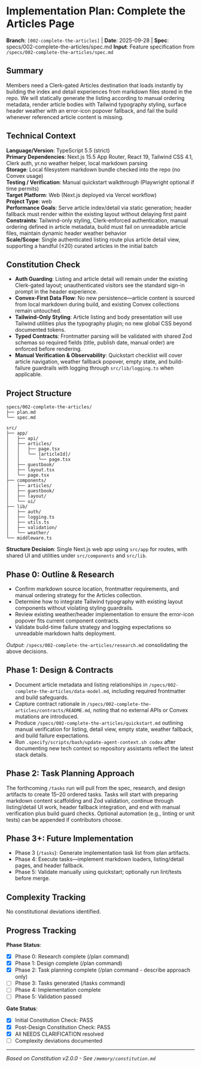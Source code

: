 # Implementation Plan: Complete the Articles Page

**Branch**: `[002-complete-the-articles]` | **Date**: 2025-09-28 | **Spec**: specs/002-complete-the-articles/spec.md
**Input**: Feature specification from `/specs/002-complete-the-articles/spec.md`

## Summary
Members need a Clerk-gated Articles destination that loads instantly by building the index and detail experiences from markdown files stored in the repo. We will statically generate the listing according to manual ordering metadata, render article bodies with Tailwind typography styling, surface header weather with an error-icon popover fallback, and fail the build whenever referenced article content is missing.

## Technical Context
**Language/Version**: TypeScript 5.5 (strict)  
**Primary Dependencies**: Next.js 15.5 App Router, React 19, Tailwind CSS 4.1, Clerk auth, yr.no weather helper, local markdown parsing  
**Storage**: Local filesystem markdown bundle checked into the repo (no Convex usage)  
**Testing / Verification**: Manual quickstart walkthrough (Playwright optional if time permits)  
**Target Platform**: Web (Next.js deployed via Vercel workflow)  
**Project Type**: web  
**Performance Goals**: Serve article index/detail via static generation; header fallback must render within the existing layout without delaying first paint  
**Constraints**: Tailwind-only styling, Clerk-enforced authentication, manual ordering defined in article metadata, build must fail on unreadable article files, maintain dynamic header weather behavior  
**Scale/Scope**: Single authenticated listing route plus article detail view, supporting a handful (≤20) curated articles in the initial batch

## Constitution Check
- **Auth Guarding**: Listing and article detail will remain under the existing Clerk-gated layout; unauthenticated visitors see the standard sign-in prompt in the header experience.
- **Convex-First Data Flow**: No new persistence—article content is sourced from local markdown during build, and existing Convex collections remain untouched.
- **Tailwind-Only Styling**: Article listing and body presentation will use Tailwind utilities plus the typography plugin; no new global CSS beyond documented tokens.
- **Typed Contracts**: Frontmatter parsing will be validated with shared Zod schemas so required fields (title, publish date, manual order) are enforced before rendering.
- **Manual Verification & Observability**: Quickstart checklist will cover article navigation, weather fallback popover, empty state, and build-failure guardrails with logging through `src/lib/logging.ts` when applicable.

## Project Structure
```
specs/002-complete-the-articles/
├── plan.md
└── spec.md

src/
├── app/
│   ├── api/
│   ├── articles/
│   │   ├── page.tsx
│   │   └── [articleId]/
│   │       └── page.tsx
│   ├── guestbook/
│   ├── layout.tsx
│   └── page.tsx
├── components/
│   ├── articles/
│   ├── guestbook/
│   ├── layout/
│   └── ui/
├── lib/
│   ├── auth/
│   ├── logging.ts
│   ├── utils.ts
│   ├── validation/
│   └── weather/
└── middleware.ts
```

**Structure Decision**: Single Next.js web app using `src/app` for routes, with shared UI and utilities under `src/components` and `src/lib`.

## Phase 0: Outline & Research
- Confirm markdown source location, frontmatter requirements, and manual ordering strategy for the Articles collection.
- Determine how to integrate Tailwind typography with existing layout components without violating styling guardrails.
- Review existing weather/header implementation to ensure the error-icon popover fits current component contracts.
- Validate build-time failure strategy and logging expectations so unreadable markdown halts deployment.

_Output_: `/specs/002-complete-the-articles/research.md` consolidating the above decisions.

## Phase 1: Design & Contracts
- Document article metadata and listing relationships in `/specs/002-complete-the-articles/data-model.md`, including required frontmatter and build safeguards.
- Capture contract rationale in `/specs/002-complete-the-articles/contracts/README.md`, noting that no external APIs or Convex mutations are introduced.
- Produce `/specs/002-complete-the-articles/quickstart.md` outlining manual verification for listing, detail view, empty state, weather fallback, and build failure expectations.
- Run `.specify/scripts/bash/update-agent-context.sh codex` after documenting new tech context so repository assistants reflect the latest stack details.

## Phase 2: Task Planning Approach
The forthcoming `/tasks` run will pull from the spec, research, and design artifacts to create 15–20 ordered tasks. Tasks will start with preparing markdown content scaffolding and Zod validation, continue through listing/detail UI work, header fallback integration, and end with manual verification plus build guard checks. Optional automation (e.g., linting or unit tests) can be appended if contributors choose.

## Phase 3+: Future Implementation
- Phase 3 (`/tasks`): Generate implementation task list from plan artifacts.
- Phase 4: Execute tasks—implement markdown loaders, listing/detail pages, and header fallback.
- Phase 5: Validate manually using quickstart; optionally run lint/tests before merge.

## Complexity Tracking
No constitutional deviations identified.

## Progress Tracking
**Phase Status**:
- [x] Phase 0: Research complete (/plan command)
- [x] Phase 1: Design complete (/plan command)
- [x] Phase 2: Task planning complete (/plan command - describe approach only)
- [ ] Phase 3: Tasks generated (/tasks command)
- [ ] Phase 4: Implementation complete
- [ ] Phase 5: Validation passed

**Gate Status**:
- [x] Initial Constitution Check: PASS
- [x] Post-Design Constitution Check: PASS
- [x] All NEEDS CLARIFICATION resolved
- [ ] Complexity deviations documented

---
*Based on Constitution v2.0.0 - See `/memory/constitution.md`*
